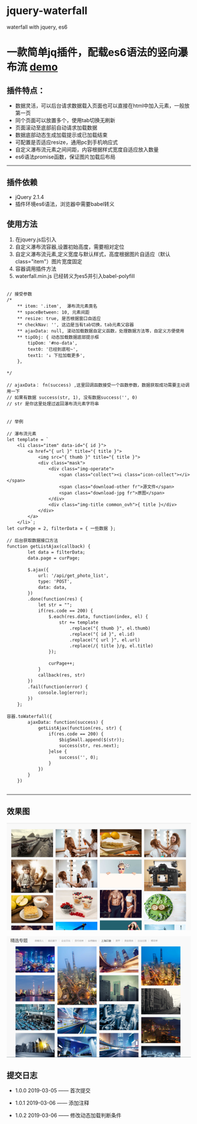# jquery-waterfall

waterfall with jquery, es6

# 一款简单jq插件，配载**es6**语法的竖向瀑布流 [demo](https://ituserzhu.github.io/jquery-waterfall/demo/)

## 插件特点：

* 数据灵活，可以后台请求数据载入页面也可以直接在html中加入元素，一般放第一页
* 同个页面可以放置多个，使用tab切换无刷新
* 页面滚动至底部前自动请求加载数据
* 数据底部动态生成加载提示或已加载结束
* 可配置是否适应resize，通用pc到手机响应式
* 自定义瀑布流元素之间间距，内容根据样式宽度自适应放入数量
* es6语法promise函数，保证图片加载后布局

---

## 插件依赖

* jQuery 2.1.4
* 插件环境es6语法，浏览器中需要babel转义

## 使用方法

1. 在jquery.js后引入
2. 自定义瀑布流容器,设置初始高度，需要相对定位
2. 自定义瀑布流元素,定义宽度与默认样式，高度根据图片自适应（默认class="item"）图片宽度固定
3. 容器调用插件方法
4. waterfall.min.js 已经转义为es5并引入babel-polyfill

```

// 接受参数
/*
    ** item: '.item',  瀑布流元素类名
    ** spaceBetween: 10, 元素间距
    ** resize: true, 是否根据窗口自适应
    ** checkNav: '', 这边是当有tab切换，tab元素父容器
    ** ajaxData: null, 滚动加载数据自定义函数，处理数据方法等，自定义方便使用
    ** tipObj: { 动态加载数据底部提示框
        tipDom: '#no-data',
        text0: '已经到底啦~',
        text1: '↓ 下拉加载更多',
    }, 

*/

// ajaxData： fn(success) ,这里回调函数接受一个函数参数，数据获取成功需要主动调用一下
// 如果有数据 success(str, 1), 没有数据success('', 0)
// str 是你这里处理过返回瀑布流元素字符串


// 举例

// 瀑布流元素
let template = `
    <li class="item" data-id="{ id }">
		<a href="{ url }" title="{ title }">
	    	<img src="{ thumb }" title="{ title }">
			<div class="mask">
				<div class="img-operate">
					<span class="collect"><i class="icon-collect"></i></span>
					<span class="download-other fr">源文件</span>
					<span class="download-jpg fr">原图</span>
				</div>
				<div class="img-title common_ovh">{ title }</div>
			</div>
		</a>
	</li>`;
let curPage = 2, filterData = { 一些数据 };

// 后台获取数据接口方法
function getListAjax(callback) {
		let data = filterData;
		data.page = curPage;

        $.ajax({
        	url: '/api/get_photo_list',
        	type: 'POST',
        	data: data,
        })
        .done(function(res) {
        	let str = "";
        	if(res.code == 200) {
		        $.each(res.data, function(index, el) {
		        	str += template
		        		.replace("{ thumb }", el.thumb)
		        		.replace("{ id }", el.id)
		        		.replace("{ url }", el.url)
		        		.replace(/{ title }/g, el.title)
		        });

		        curPage++;
        	}
        	callback(res, str)
        })
        .fail(function(error) {
        	console.log(error);
        })
	};

容器.toWaterfall({
		ajaxData: function(success) {
			getListAjax(function(res, str) {
				if(res.code == 200) {
			        $bigSmall.append($(str));
			        success(str, res.next);
	        	}else {
	        		success('', 0);
	        	}
			})
		}
	})


```

--- 

## 效果图

![效果图1](/imgs/1.png)

![效果图1](/imgs/2.png)

## 提交日志

* 1.0.0 2019-03-05 —— 首次提交
 
* 1.0.1 2019-03-06 —— 添加注释

* 1.0.2 2019-03-06 —— 修改动态加载判断条件

